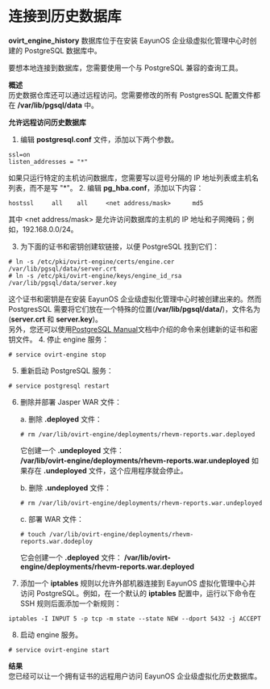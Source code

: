 # 连接到历史数据库

**ovirt_engine_history** 数据库位于在安装 EayunOS 企业级虚拟化管理中心时创建的 PostgreSQL 数据库中。

要想本地连接到数据库，您需要使用一个与 PostgreSQL 兼容的查询工具。

**概述**<br/>
历史数据仓库还可以通过远程访问。您需要修改的所有 PostgresSQL 配置文件都在 **/var/lib/pgsql/data** 中。

**允许远程访问历史数据库**

1. 编辑 **postgresql.conf** 文件，添加以下两个参数。
```
ssl=on
listen_addresses = "*"
```
如果只运行特定的主机访问数据库，您需要写以逗号分隔的 IP 地址列表或主机名列表，而不是写 "*"。
2. 编辑 **pg_hba.conf**，添加以下内容：<br/>
```
hostssl     all    all     <net address/mask>      md5
```
其中 &lt;net address/mask&gt; 是允许访问数据库的主机的 IP 地址和子网掩码；例如，192.168.0.0/24。

3. 为下面的证书和密钥创建软链接，以便 PostgreSQL 找到它们：<br/>
```
# ln -s /etc/pki/ovirt-engine/certs/engine.cer /var/lib/pgsql/data/server.crt
# ln -s /etc/pki/ovirt-engine/keys/engine_id_rsa /var/lib/pgsql/data/server.key
```
这个证书和密钥是在安装 EayunOS 企业级虚拟化管理中心时被创建出来的。然而 PostgresSQL 需要将它们放在一个特殊的位置(**/var/lib/pgsql/data/**)，文件名为(**server.crt** 和 **server.key**)。<br/>
另外，您还可以使用[PostgreSQL Manual](http://www.postgresql.org/docs/8.4/static/ssl-tcp.html#SSL-FILE-USAGE)文档中介绍的命令来创建新的证书和密钥文件。
4. 停止 engine 服务：<br/>

 ```
# service ovirt-engine stop
```
5. 重新启动 PostgreSQL 服务：<br/>

 ```
# service postgresql restart
```
6. 删除并部署 Jasper WAR 文件：

   a. 删除 **.deployed** 文件：
   ```
   # rm /var/lib/ovirt-engine/deployments/rhevm-reports.war.deployed
   ```
   它创建一个 **.undeployed** 文件：<br/>
   **/var/lib/ovirt-engine/deployments/rhevm-reports.war.undeployed** 如果存在 **.undeployed** 文件，这个应用程序就会停止。

   b. 删除 **.undeployed** 文件：
   ```
   # rm /var/lib/ovirt-engine/deployments/rhevm-reports.war.undeployed
   ```

   c. 部署 WAR 文件：
   ```
   # touch /var/lib/ovirt-engine/deployments/rhevm-reports.war.dodeploy
   ```
   它会创建一个 **.deployed** 文件：
   **/var/lib/ovirt-engine/deployments/rhevm-reports.war.deployed**
7. 添加一个 **iptables** 规则以允许外部机器连接到 EayunOS 虚拟化管理中心并访问 PostgreSQL。例如，在一个默认的 **iptables** 配置中，运行以下命令在 SSH 规则后面添加一个新规则：<br/>
```
iptables -I INPUT 5 -p tcp -m state --state NEW --dport 5432 -j ACCEPT
```
8. 启动 engine 服务。<br/>
```
# service ovirt-engine start
```
**结果**<br/>
您已经可以让一个拥有证书的远程用户访问 EayunOS 企业级虚拟化历史数据库。

